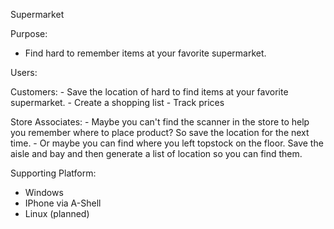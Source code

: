 Supermarket

Purpose:
  - Find hard to remember items at your favorite supermarket.
 
Users:
  
  Customers:
    - Save the location of hard to find items at your favorite supermarket.
    - Create a shopping list
    - Track prices
  
  Store Associates:
    -  Maybe you can't find the scanner in the store to help you remember where to place product?  So save the location for the next time.
    -  Or maybe you can find where you left topstock on the floor.  Save the aisle and bay and then generate a list of location so you can find them.

Supporting Platform:
  - Windows
  - IPhone via A-Shell
  - Linux (planned)

